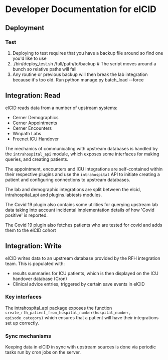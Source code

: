 # Developer Documentation for elCID

## Deployment

### Test

1. Deploying to test requires that you have a backup file around so find one you'd like to use
2. ./bin/deploy_test.sh /full/path/to/backup # The script moves around a bunch so relative paths will fail
3. Any routine or previous backup will then break the lab integration because it's too old. Run python manage.py batch_load --force


## Integration: Read

elCID reads data from a number of upstream systems:

* Cerner Demographics
* Cerner Appointments
* Cerner Encounters
* Winpath Labs
* Freenet ICU Handover

The mechanics of communicating with upstream databases is handled by
the `intrahospital_api` module, which exposes some interfaces for making
queries, and creating patients.

The appointment, encounters and ICU integrations are self-contained within their
respective plugins and use the `intrahospital` API to initiate creating
a patient and configuring connections to upstream databases.

The lab and demographic integrations are split between the elcid,
intrahospital_api and plugins.labtests modules.

The Covid 19 plugin also contains some utilities for querying upstream lab
data taking into account incidental implementation details of how 'Covid positive'
is reported.

The Covid 19 plugin also fetches patients who are tested for covid and adds them
to the elCID cohort

## Integration: Write

elCID writes data to an upstream database provided by the RFH integration team.
This is populated with:
- results summaries for ICU patients, which is then displayed on the ICU handover database (Cron)
- Clinical advice entries, triggered by certain save events in elCID

### Key interfaces

The intrahospital_api package exposes the function
`create_rfh_patient_from_hospital_number(hospital_number, episode_category)`
which ensures that a patient will have their integrations set up correctly.

### Sync mechanisms

Keeping data in elCID in sync with upstream sources is done via periodic
tasks run by cron jobs on the server.
